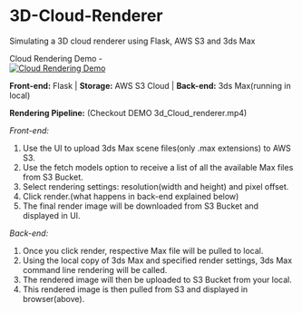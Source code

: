 # 3D-Cloud-Renderer
Simulating a 3D cloud renderer using Flask, AWS S3 and 3ds Max

Cloud Rendering Demo - 
<br/>
[![Cloud Rendering Demo](https://img.youtube.com/vi/iWvDo0O_G0s/0.jpg "Cloud Rendering Demo")](https://youtu.be/iWvDo0O_G0s)

__Front-end:__ Flask | __Storage:__ AWS S3 Cloud | __Back-end:__ 3ds Max(running in local)

__Rendering Pipeline:__ (Checkout DEMO 3d_Cloud_renderer.mp4)

_Front-end:_
1. Use the UI to upload 3ds Max scene files(only .max extensions) to AWS S3.
2. Use the fetch models option to receive a list of all the available Max files from S3 Bucket.
3. Select rendering settings: resolution(width and height) and pixel offset.
4. Click render.(what happens in back-end explained below)
5. The final render image will be downloaded from S3 Bucket and displayed in UI.

_Back-end:_
1. Once you click render, respective Max file will be pulled to local.
2. Using the local copy of 3ds Max and specified render settings, 3ds Max command line rendering will be called.
3. The rendered image will then be uploaded to S3 Bucket from your local.
4. This rendered image is then pulled from S3 and displayed in browser(above).
